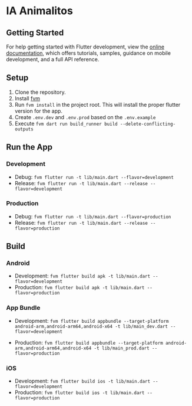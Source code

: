 # IA Animalitos

## Getting Started

For help getting started with Flutter development, view the
[online documentation](https://docs.flutter.dev/), which offers tutorials,
samples, guidance on mobile development, and a full API reference.

## Setup

1. Clone the repository.
2. Install [fvm](https://fvm.app/)
3. Run `fvm install` in the project root. This will install the proper flutter version for the app.
4. Create `.env.dev` and `.env.prod` based on the `.env.example`
5. Execute `fvm dart run build_runner build --delete-conflicting-outputs`

## Run the App

### Development

- Debug: `fvm flutter run -t lib/main.dart --flavor=development`
- Release: `fvm flutter run -t lib/main.dart --release --flavor=development`

### Production

- Debug: `fvm flutter run -t lib/main.dart --flavor=production`
- Release: `fvm flutter run -t lib/main.dart --release --flavor=production`

## Build

### Android

- Development: `fvm flutter build apk -t lib/main.dart --flavor=development`
- Production: `fvm flutter build apk -t lib/main.dart --flavor=production`

### App Bundle

- Development: `fvm flutter build appbundle --target-platform android-arm,android-arm64,android-x64 -t lib/main_dev.dart --flavor=development`

- Production: `fvm flutter build appbundle --target-platform android-arm,android-arm64,android-x64 -t lib/main_prod.dart --flavor=production`

### iOS

- Development: `fvm flutter build ios -t lib/main.dart --flavor=development`
- Production: `fvm flutter build ios -t lib/main.dart --flavor=production`
